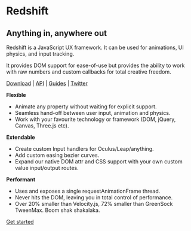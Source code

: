 # Redshift

## Anything in, anywhere out

Redshift is a JavaScript UX framework. It can be used for animations, UI physics, and input tracking.

It provides DOM support for ease-of-use but provides the ability to work with raw numbers and custom callbacks for total creative freedom.

[Download](http://redshiftjs.com/download) | [API](http://redshiftjs.com/api) | [Guides](http://redshiftjs.com/guides/get-started) | [Twitter](http://twitter.com/redshiftjs)

**Flexible**
* Animate any property without waiting for explicit support.
* Seamless hand-off between user input, animation and physics.
* Work with your favourite technology or framework (DOM, jQuery, Canvas, Three.js etc).

**Extendable**
* Create custom Input handlers for Oculus/Leap/anything.
* Add custom easing bezier curves.
* Expand our native DOM attr and CSS support with your own custom value input/output routes.

**Performant**
* Uses and exposes a single requestAnimationFrame thread.
* Never hits the DOM, leaving you in total control of performance.
* Over 20% smaller than Velocity.js, 72% smaller than GreenSock TweenMax. Boom shak shakalaka.


[Get started](http://redshiftjs.com/guides/get-started)
